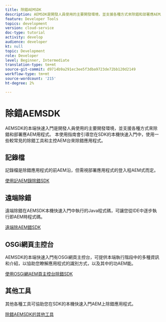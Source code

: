 ```yaml
---
title: 除錯AEMSDK
description: AEMSDK是開發人員使用的主要開發環境，並支援各種方式來除錯和部署應AEM用程式。
feature: Developer Tools
topics: development
version: cloud-service
doc-type: tutorial
activity: develop
audience: developer
kt: null
topic: Development
role: Developer
level: Beginner, Intermediate
translation-type: tm+mt
source-git-commit: d9714b9a291ec3ee5f3dba9723de72bb120d2149
workflow-type: tm+mt
source-wordcount: '215'
ht-degree: 2%

---
```



# 除錯AEMSDK

AEMSDK的本端快速入門是開發人員使用的主要開發環境，並支援各種方式來除錯和部署應AEM用程式。 本使用指南會引導您在SDK的本機快速入門中，使用一些較常見的除錯工具和主控AEM台來除錯應用程式。

## 記錄檔

記錄檔是除錯應用程式的前AEM沿，但需視部署應用程式的登入程AEM式而定。

[使用記AEM錄除錯SDK](./logs.md)

## 遠端除錯

遠端除錯在AEMSDK本機快速入門中執行的Java程式碼，可讓您從IDE中逐步執行即AEM時程式碼。

[遠端除AEM錯SDK](./remote-debugging.md)

## OSGi網頁主控台

AEMSDK的本端快速入門有OSGi網頁主控台，可提供本端執行階段中的多種資訊和介紹，以協助您瞭解應用程式的識別方式，以及其中的功AEM能。

[使用OSGi網AEM頁主控台除錯SDK](./osgi-web-consoles.md)

## 其他工具

其他各種工具可協助您在SDK的本機快速入門AEM上除錯應用程式。

[除錯AEMSDK的其他工具](./other-tools.md)
